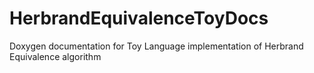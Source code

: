 # HerbrandEquivalenceToyDocs
Doxygen documentation for Toy Language implementation of Herbrand Equivalence algorithm
